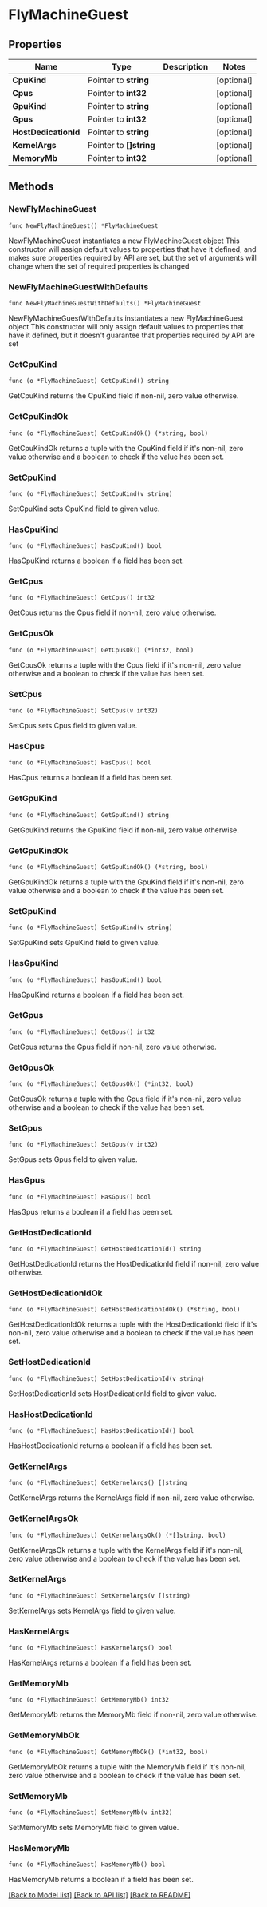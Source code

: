 # FlyMachineGuest

## Properties

Name | Type | Description | Notes
------------ | ------------- | ------------- | -------------
**CpuKind** | Pointer to **string** |  | [optional] 
**Cpus** | Pointer to **int32** |  | [optional] 
**GpuKind** | Pointer to **string** |  | [optional] 
**Gpus** | Pointer to **int32** |  | [optional] 
**HostDedicationId** | Pointer to **string** |  | [optional] 
**KernelArgs** | Pointer to **[]string** |  | [optional] 
**MemoryMb** | Pointer to **int32** |  | [optional] 

## Methods

### NewFlyMachineGuest

`func NewFlyMachineGuest() *FlyMachineGuest`

NewFlyMachineGuest instantiates a new FlyMachineGuest object
This constructor will assign default values to properties that have it defined,
and makes sure properties required by API are set, but the set of arguments
will change when the set of required properties is changed

### NewFlyMachineGuestWithDefaults

`func NewFlyMachineGuestWithDefaults() *FlyMachineGuest`

NewFlyMachineGuestWithDefaults instantiates a new FlyMachineGuest object
This constructor will only assign default values to properties that have it defined,
but it doesn't guarantee that properties required by API are set

### GetCpuKind

`func (o *FlyMachineGuest) GetCpuKind() string`

GetCpuKind returns the CpuKind field if non-nil, zero value otherwise.

### GetCpuKindOk

`func (o *FlyMachineGuest) GetCpuKindOk() (*string, bool)`

GetCpuKindOk returns a tuple with the CpuKind field if it's non-nil, zero value otherwise
and a boolean to check if the value has been set.

### SetCpuKind

`func (o *FlyMachineGuest) SetCpuKind(v string)`

SetCpuKind sets CpuKind field to given value.

### HasCpuKind

`func (o *FlyMachineGuest) HasCpuKind() bool`

HasCpuKind returns a boolean if a field has been set.

### GetCpus

`func (o *FlyMachineGuest) GetCpus() int32`

GetCpus returns the Cpus field if non-nil, zero value otherwise.

### GetCpusOk

`func (o *FlyMachineGuest) GetCpusOk() (*int32, bool)`

GetCpusOk returns a tuple with the Cpus field if it's non-nil, zero value otherwise
and a boolean to check if the value has been set.

### SetCpus

`func (o *FlyMachineGuest) SetCpus(v int32)`

SetCpus sets Cpus field to given value.

### HasCpus

`func (o *FlyMachineGuest) HasCpus() bool`

HasCpus returns a boolean if a field has been set.

### GetGpuKind

`func (o *FlyMachineGuest) GetGpuKind() string`

GetGpuKind returns the GpuKind field if non-nil, zero value otherwise.

### GetGpuKindOk

`func (o *FlyMachineGuest) GetGpuKindOk() (*string, bool)`

GetGpuKindOk returns a tuple with the GpuKind field if it's non-nil, zero value otherwise
and a boolean to check if the value has been set.

### SetGpuKind

`func (o *FlyMachineGuest) SetGpuKind(v string)`

SetGpuKind sets GpuKind field to given value.

### HasGpuKind

`func (o *FlyMachineGuest) HasGpuKind() bool`

HasGpuKind returns a boolean if a field has been set.

### GetGpus

`func (o *FlyMachineGuest) GetGpus() int32`

GetGpus returns the Gpus field if non-nil, zero value otherwise.

### GetGpusOk

`func (o *FlyMachineGuest) GetGpusOk() (*int32, bool)`

GetGpusOk returns a tuple with the Gpus field if it's non-nil, zero value otherwise
and a boolean to check if the value has been set.

### SetGpus

`func (o *FlyMachineGuest) SetGpus(v int32)`

SetGpus sets Gpus field to given value.

### HasGpus

`func (o *FlyMachineGuest) HasGpus() bool`

HasGpus returns a boolean if a field has been set.

### GetHostDedicationId

`func (o *FlyMachineGuest) GetHostDedicationId() string`

GetHostDedicationId returns the HostDedicationId field if non-nil, zero value otherwise.

### GetHostDedicationIdOk

`func (o *FlyMachineGuest) GetHostDedicationIdOk() (*string, bool)`

GetHostDedicationIdOk returns a tuple with the HostDedicationId field if it's non-nil, zero value otherwise
and a boolean to check if the value has been set.

### SetHostDedicationId

`func (o *FlyMachineGuest) SetHostDedicationId(v string)`

SetHostDedicationId sets HostDedicationId field to given value.

### HasHostDedicationId

`func (o *FlyMachineGuest) HasHostDedicationId() bool`

HasHostDedicationId returns a boolean if a field has been set.

### GetKernelArgs

`func (o *FlyMachineGuest) GetKernelArgs() []string`

GetKernelArgs returns the KernelArgs field if non-nil, zero value otherwise.

### GetKernelArgsOk

`func (o *FlyMachineGuest) GetKernelArgsOk() (*[]string, bool)`

GetKernelArgsOk returns a tuple with the KernelArgs field if it's non-nil, zero value otherwise
and a boolean to check if the value has been set.

### SetKernelArgs

`func (o *FlyMachineGuest) SetKernelArgs(v []string)`

SetKernelArgs sets KernelArgs field to given value.

### HasKernelArgs

`func (o *FlyMachineGuest) HasKernelArgs() bool`

HasKernelArgs returns a boolean if a field has been set.

### GetMemoryMb

`func (o *FlyMachineGuest) GetMemoryMb() int32`

GetMemoryMb returns the MemoryMb field if non-nil, zero value otherwise.

### GetMemoryMbOk

`func (o *FlyMachineGuest) GetMemoryMbOk() (*int32, bool)`

GetMemoryMbOk returns a tuple with the MemoryMb field if it's non-nil, zero value otherwise
and a boolean to check if the value has been set.

### SetMemoryMb

`func (o *FlyMachineGuest) SetMemoryMb(v int32)`

SetMemoryMb sets MemoryMb field to given value.

### HasMemoryMb

`func (o *FlyMachineGuest) HasMemoryMb() bool`

HasMemoryMb returns a boolean if a field has been set.


[[Back to Model list]](../README.md#documentation-for-models) [[Back to API list]](../README.md#documentation-for-api-endpoints) [[Back to README]](../README.md)


